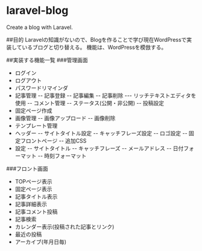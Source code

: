 # laravel-blog
 Create a blog with Laravel.

##目的
Laravelの知識がないので、Blogを作ることで学び現在WordPressで実装しているブログと切り替える。
機能は、WordPressを模倣する。

##実装する機能一覧
###管理画面
- ログイン
- ログアウト
- パスワードリマインダ
- 記事管理
-- 記事登録
-- 記事編集
-- 記事削除
--- リッチテキストエディタを使用
-- コメント管理
-- ステータス(公開・非公開)
-- 投稿設定
- 固定ページ作成
- 画像管理
-- 画像アップロード
-- 画像削除
- テンプレート管理
- ヘッダー
-- サイトタイトル設定
-- キャッチフレーズ設定
-- ロゴ設定
-- 固定フロントページ
-- 追加CSS
- 設定
-- サイトタイトル
-- キャッチフレーズ
-- メールアドレス
-- 日付フォーマット
-- 時刻フォーマット

###フロント画面
- TOPページ表示
- 固定ページ表示
- 記事タイトル表示
- 記事詳細表示
- 記事コメント投稿
- 記事検索
- カレンダー表示(投稿された記事とリンク)
- 最近の投稿
- アーカイブ(年月日毎)
